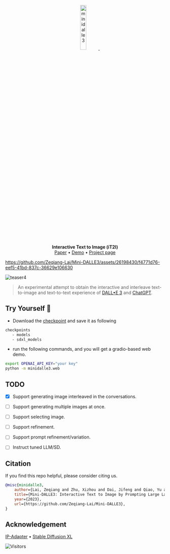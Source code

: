 <p align="center">
<a href="#">
    <img src="https://github.com/Zeqiang-Lai/Mini-DALLE3/assets/26198430/11856c34-b5ef-4665-8cb9-8a6e366ae238" alt="minidalle3" width="19%">
    </a> &ensp; 
</p>

<p align="center">
    <b>Interactive Text to Image (iT2I)</b>
</br>
<a href="https://minidalle3.github.io/static/minidalle3.pdf">Paper</a> •
<a href="http://139.224.23.16:10085/">Demo</a> •
<a href="https://minidalle3.github.io/">Project page</a> 
</p>


https://github.com/Zeqiang-Lai/Mini-DALLE3/assets/26198430/f4771d76-eef5-41bd-837c-36629e106630


![teaser4](https://github.com/Zeqiang-Lai/Mini-DALLE3/assets/26198430/036959fc-c81c-4b52-8559-34af29009bb7)


> An experimental attempt to obtain the interactive and interleave text-to-image and text-to-text experience of [DALL•E 3](https://openai.com/dall-e-3) and [ChatGPT](https://openai.com/chatgpt).

## Try Yourself 🤗 

- Download the [checkpoint](https://huggingface.co/h94/IP-Adapter) and save it as following 
```bash
checkpoints
   - models
   - sdxl_models
```

- run the following commands, and you will get a gradio-based web demo.

```bash
export OPENAI_API_KEY="your key"
python -m minidalle3.web
```

## TODO

- [x] Support generating image interleaved in the conversations.
- [ ] Support generating multiple images at once.
- [ ] Support selecting image.
- [ ] Support refinement.
- [ ] Support prompt refinement/variation.
- [ ] Instruct tuned LLM/SD.


## Citation

If you find this repo helpful, please consider citing us.

```bibtex
@misc{minidalle3,
    author={Lai, Zeqiang and Zhu, Xizhou and Dai, Jifeng and Qiao, Yu and Wang, Wenhai},
    title={Mini-DALLE3: Interactive Text to Image by Prompting Large Language Models},
    year={2023},
    url={https://github.com/Zeqiang-Lai/Mini-DALLE3},
}
```

## Acknowledgement

[IP-Adapter](https://github.com/tencent-ailab/IP-Adapter) • [Stable Diffusion XL](https://huggingface.co/stabilityai/stable-diffusion-xl-base-1.0)

![Visitors](https://api.visitorbadge.io/api/visitors?path=https%3A%2F%2Fgithub.com%2FZeqiang-Lai%2FMini-DALLE3&countColor=%23263759&style=flat)

